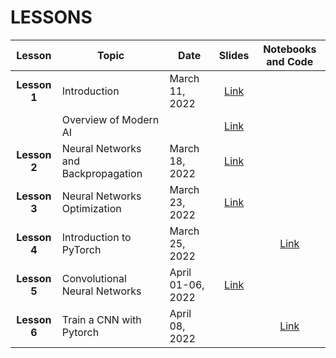 # LESSONS


| Lesson | Topic              | Date    | Slides          | Notebooks and Code |
| :-------:| ------------------ | --------------- | :-------:          |:-------:  |
| **Lesson 1**      | Introduction    | March 11, 2022 | [Link](https://drive.google.com/file/d/1b5OUT_xffGM-cKRpR3Mvo_EEaSWIYOTG/view?usp=sharing)   | |
|      | Overview of Modern AI | |  [Link](https://drive.google.com/file/d/15nhZ_-fMSGs6y6wFFNuHQJ6BH1o2uXXN/view?usp=sharing)   ||
| **Lesson 2**      |Neural Networks and Backpropagation| March 18, 2022 | [Link](https://drive.google.com/file/d/1EM67f-rsxXaloMWJ7VbpU4ZJ7HiQyjet/view?usp=sharing)     ||
| **Lesson 3**      | Neural Networks Optimization | March 23, 2022 | [Link](https://drive.google.com/file/d/1W3jhlNNqAFmktfbaphS6V6eozQantJ7S/view?usp=sharing)    ||
| **Lesson 4**      | Introduction to PyTorch | March 25, 2022 |     |[Link](https://colab.research.google.com/drive/1xqmIpShVXf2EFVgi5C52o_bGcj383jnN?usp=sharing)|
| **Lesson 5**      | Convolutional Neural Networks | April 01-06, 2022 |     [Link](https://drive.google.com/file/d/1xGLJtvZCI4fOOzMlzkehv7x1fyJHwKq2/view?usp=sharing)||
| **Lesson 6**      | Train a CNN with Pytorch | April 08, 2022 ||     [Link](https://colab.research.google.com/drive/1oCG6YEWqkuyx5AH5TzplpaGqIanQHVvE?usp=sharing)|
